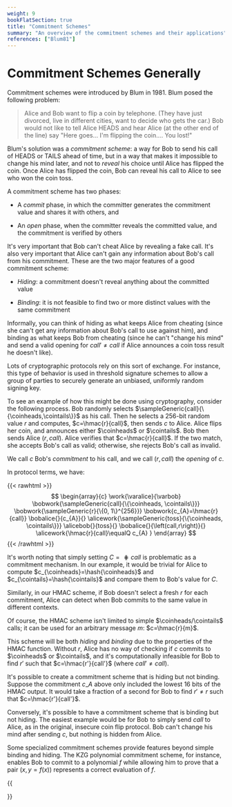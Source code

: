 ```yaml
---
weight: 9
bookFlatSection: true
title: "Commitment Schemes"
summary: "An overview of the commitment schemes and their applications"
references: ["Blum81"]
---
```


# Commitment Schemes Generally

Commitment schemes were introduced by Blum in 1981. Blum posed the following problem:

> Alice and Bob want to flip a coin by telephone. (They have just divorced, live in different cities, want to decide who gets the car.) Bob would not like to tell Alice HEADS and hear Alice (at the other end of the line) say "Here goes... I'm flipping the coin.... You lost!"

Blum's solution was a _commitment scheme_: a way for Bob to send his call of HEADS or TAILS ahead of time, but in a way that makes it impossible to change his mind later, and not to _reveal_ his choice until Alice has flipped the coin. Once Alice has flipped the coin, Bob can reveal his call to Alice to see who won the coin toss.

A commitment scheme has two phases:

  - A _commit_ phase, in which the committer generates the commitment value and shares it with others, and

  - An _open_ phase, when the committer reveals the committed value, and the commitment is verified by others

It's very important that Bob can't cheat Alice by revealing a fake call. It's also very important that Alice can't gain any information about Bob's call from his commitment. These are the two major features of a good commitment scheme:

  - _Hiding_: a commitment doesn't reveal anything about the committed value

  - _Binding_: it is not feasible to find two or more distinct values with the same commitment

Informally, you can think of hiding as what keeps Alice from cheating (since she can't get any information about Bob's call to use against him), and binding as what keeps Bob from cheating (since he can't "change his mind" and send a valid opening for $call'\neq call$ if Alice announces a coin toss result he doesn't like).

Lots of cryptographic protocols rely on this sort of exchange. For instance, this type of behavior is used in threshold signature schemes to allow a group of parties to securely generate an unbiased, uniformly random signing key.

To see an example of how this might be done using cryptography, consider the following process. Bob randomly selects $\sampleGeneric{call}{\{\coinheads,\cointails\}}$ as his call. Then he selects a 256-bit random value $r$ and computes, $c=\hmac{r}{call}$, then sends $c$ to Alice. Alice flips her coin, and announces either $\coinheads$ or $\cointails$. Bob then sends Alice $\left(r,call\right)$. Alice verifies that $c=\hmac{r}{call}$. If the two match, she accepts Bob's call as valid; otherwise, she rejects Bob's call as invalid.

We call $c$ Bob's _commitment_ to his call, and we call $\left(r,call\right)$ the _opening_ of $c$.

In protocol terms, we have:

{{< rawhtml >}}
 $$
 \begin{array}{c}
 \work{\varalice}{\varbob}
 \bobwork{\sampleGeneric{call}{\{\coinheads, \cointails\}}}
 \bobwork{\sampleGeneric{r}{\{0, 1\}^{256}}}
 \bobwork{c_{A}=\hmac{r}{call}}
 \bobalice{}{c_{A}}{}
 \alicework{\sampleGeneric{toss}{\{\coinheads, \cointails\}}}
 \alicebob{}{toss}{}
 \bobalice{}{\left(call,r\right)}{}
 \alicework{\hmac{r}{call}\equalQ c_{A} }
 \end{array}
 $$
{{< /rawhtml >}}

It's worth noting that simply setting $C=\hash{call}$ is problematic as a commitment mechanism. In our example, it would be trivial for Alice to compute $c_{\coinheads}=\hash{\coinheads}$ and $c_{\cointails}=\hash{\cointails}$ and compare them to Bob's value for $C$.

Similarly, in our $\mathsf{HMAC}$ scheme, if Bob doesn't select a fresh $r$ for each commitment, Alice can detect when Bob commits to the same value in different contexts.

Of course, the $\mathsf{HMAC}$ scheme isn't limited to simple $\coinheads/\cointails$ calls; it can be used for an arbitrary message $m$: $c=\hmac{r}{m}$.

This scheme will be both _hiding_ and _binding_ due to the properties of the $\mathsf{HMAC}$ function. Without $r$, Alice has no way of checking if $c$ commits to $\coinheads$ or $\cointails$, and it's computationally infeasible for Bob to find $r'$ such that $c=\hmac{r'}{call'}$ (where $call'\neq call$).

It's possible to create a commitment scheme that is hiding but not binding. Suppose the commitment $c\_{A}$ above only included the lowest 16 bits of the HMAC output. It would take a fraction of a second for Bob to find $r'\neq r$ such that $c=\hmac{r'}{call'}$.

Conversely, it's possible to have a commitment scheme that is binding but not hiding. The easiest example would be for Bob to simply send $call$ to Alice, as in the original, insecure coin flip protocol. Bob can't change his mind after sending $c$, but nothing is hidden from Alice.

Some specialized commitment schemes provide features beyond simple binding and hiding. The KZG polynomial commitment scheme, for instance, enables Bob to commit to a polynomial $f$ while allowing him to prove that a pair $\left(x, y=f\left(x\right)\right)$ represents a correct evaluation of $f$.

{{<section>}}
